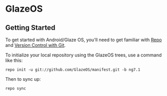 GlazeOS
===========

Getting Started
---------------

To get started with Android/Glaze OS, you'll need to get
familiar with [Repo](https://source.android.com/source/using-repo.html) and [Version Control with Git](https://source.android.com/source/version-control.html).

To initialize your local repository using the GlazeOS trees, use a command like this:

    repo init -u git://github.com/GlazeOS/manifest.git -b ng7.1

Then to sync up:

    repo sync
